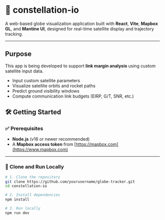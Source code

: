 # 🚀 constellation-io

A web-based globe visualization application built with **React**, **Vite**, **Mapbox GL**, and **Mantine UI**, designed for real-time satellite display and trajectory tracking.

---

## Purpose

This app is being developed to support **link margin analysis** using custom satellite input data.

- Input custom satellite parameters
- Visualize satellite orbits and rocket paths
- Predict ground visibility windows
- Compute communication link budgets (EIRP, G/T, SNR, etc.)

## 🛠️ Getting Started

### ✅ Prerequisites

- **Node.js** (v16 or newer recommended)  
- A **Mapbox access token** from [https://mapbox.com](https://www.mapbox.com)

---

### 🚀 Clone and Run Locally

```bash
# 1. Clone the repository
git clone https://github.com/yourusername/globe-tracker.git
cd constellation-io

# 2. Install dependencies
npm install

# 3. Run locally
npm run dev
